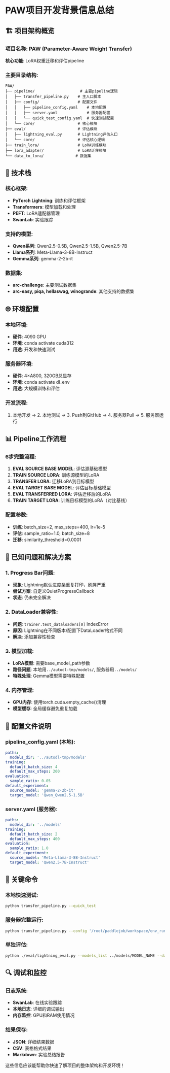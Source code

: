 # PAW项目开发背景信息总结

## 🏗️ 项目架构概览

### **项目名称**: PAW (Parameter-Aware Weight Transfer)
**核心功能**: LoRA权重迁移和评估pipeline

### **主要目录结构**:
```
PAW/
├── pipeline/                    # 主要pipeline逻辑
│   ├── transfer_pipeline.py    # 主入口脚本
│   ├── config/                 # 配置文件
│   │   ├── pipeline_config.yaml    # 本地配置
│   │   ├── server.yaml             # 服务器配置
│   │   └── quick_test_config.yaml  # 快速测试配置
│   └── core/                   # 核心模块
├── eval/                       # 评估模块
│   ├── lightning_eval.py       # Lightning评估入口
│   └── core/                   # 评估核心逻辑
├── train_lora/                 # LoRA训练模块
├── lora_adapter/               # LoRA迁移模块
└── data_to_lora/              # 数据集
```

## 🔧 技术栈

### **核心框架**:
- **PyTorch Lightning**: 训练和评估框架
- **Transformers**: 模型加载和处理
- **PEFT**: LoRA适配器管理
- **SwanLab**: 实验跟踪

### **支持的模型**:
- **Qwen系列**: Qwen2.5-0.5B, Qwen2.5-1.5B, Qwen2.5-7B
- **Llama系列**: Meta-Llama-3-8B-Instruct
- **Gemma系列**: gemma-2-2b-it

### **数据集**:
- **arc-challenge**: 主要测试数据集
- **arc-easy, piqa, hellaswag, winogrande**: 其他支持的数据集

## 🌐 环境配置

### **本地环境**:
- **硬件**: 4090 GPU
- **环境**: conda activate cuda312
- **用途**: 开发和快速测试

### **服务器环境**:
- **硬件**: 4×A800, 320GB总显存
- **环境**: conda activate dl_env
- **用途**: 大规模训练和评估

### **开发流程**:
1. 本地开发 → 2. 本地测试 → 3. Push到GitHub → 4. 服务器Pull → 5. 服务器运行

## 📊 Pipeline工作流程

### **6步完整流程**:
1. **EVAL SOURCE BASE MODEL**: 评估源基础模型
2. **TRAIN SOURCE LORA**: 训练源模型的LoRA
3. **TRANSFER LORA**: 迁移LoRA到目标模型
4. **EVAL TARGET BASE MODEL**: 评估目标基础模型
5. **EVAL TRANSFERRED LORA**: 评估迁移后的LoRA
6. **TRAIN TARGET LORA**: 训练目标模型的LoRA（对比基线）

### **配置参数**:
- **训练**: batch_size=2, max_steps=400, lr=1e-5
- **评估**: sample_ratio=1.0, batch_size=8
- **迁移**: similarity_threshold=0.0001

## 🚨 已知问题和解决方案

### **1. Progress Bar问题**:
- **现象**: Lightning默认进度条重复打印，刷屏严重
- **尝试方案**: 自定义QuietProgressCallback
- **状态**: 仍未完全解决

### **2. DataLoader兼容性**:
- **问题**: `trainer.test_dataloaders[0]` IndexError
- **原因**: Lightning在不同版本/配置下DataLoader格式不同
- **解决**: 添加兼容性检查

### **3. 模型加载**:
- **LoRA模型**: 需要base_model_path参数
- **路径问题**: 本地用`../autodl-tmp/models/`, 服务器用`../models/`
- **特殊处理**: Gemma模型需要特殊配置

### **4. 内存管理**:
- **GPU内存**: 使用torch.cuda.empty_cache()清理
- **模型缓存**: 全局缓存避免重复加载

## 📝 配置文件说明

### **pipeline_config.yaml** (本地):
```yaml
paths:
  models_dir: '../autodl-tmp/models'
training:
  default_batch_size: 4
  default_max_steps: 200
evaluation:
  sample_ratio: 0.05
default_experiment:
  source_model: 'gemma-2-2b-it'
  target_model: 'Qwen_Qwen2.5-1.5B'
```

### **server.yaml** (服务器):
```yaml
paths:
  models_dir: '../models'
training:
  default_batch_size: 2
  default_max_steps: 400
evaluation:
  sample_ratio: 1.0
default_experiment:
  source_model: 'Meta-Llama-3-8B-Instruct'
  target_model: 'Qwen2.5-7B-Instruct'
```

## 🎯 关键命令

### **本地快速测试**:
```bash
python transfer_pipeline.py --quick_test
```

### **服务器完整运行**:
```bash
python transfer_pipeline.py --config '/root/paddlejob/workspace/env_run/Projects/PAW/pipeline/config/server.yaml'
```

### **单独评估**:
```bash
python ./eval/lightning_eval.py --models_list ../models/MODEL_NAME --dataset arc-challenge --sample_ratio 1.0
```

## 🔍 调试和监控

### **日志系统**:
- **SwanLab**: 在线实验跟踪
- **本地日志**: 详细的调试输出
- **内存监控**: GPU和RAM使用情况

### **结果保存**:
- **JSON**: 详细结果数据
- **CSV**: 表格格式结果
- **Markdown**: 实验总结报告

这些信息应该能帮助你快速了解项目的整体架构和开发环境！